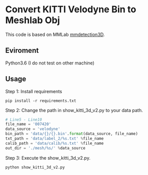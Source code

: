 # Convert KITTI Velodyne Bin to Meshlab Obj

This code is based on MMLab [mmdetection3D](https://github.com/open-mmlab/mmdetection3d).

## Eviroment
Python3.6 (I do not test on other machine)

## Usage
Step 1: Install requirements
```shell
pip install -r requirements.txt
```

Step 2: Change the path in show_kitti_3d_v2.py to your data path.
```python
# Line5 - Line10
file_name = '007420'
data_source = 'velodyne'
bin_path = 'data/{}/{}.bin'.format(data_source, file_name)
txt_path = 'data/label_2/%s.txt' %file_name
calib_path = 'data/calib/%s.txt' %file_name
out_dir = './mesh/%s/' %data_source
```

Step 3: Execute the show_kitti_3d_v2.py.
```shell
python show_kitti_3d_v2.py
```
